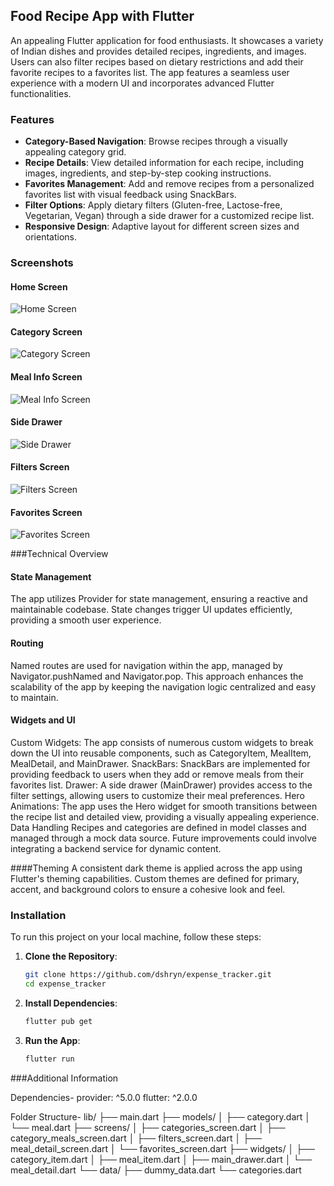 ## Food Recipe App with Flutter

An appealing Flutter application for food enthusiasts. It showcases a variety of Indian dishes and provides detailed recipes, ingredients, and images. Users can also filter recipes based on dietary restrictions and add their favorite recipes to a favorites list. The app features a seamless user experience with a modern UI and incorporates advanced Flutter functionalities.


### Features

- **Category-Based Navigation**: Browse recipes through a visually appealing category grid.
- **Recipe Details**: View detailed information for each recipe, including images, ingredients, and step-by-step cooking instructions.
- **Favorites Management**: Add and remove recipes from a personalized favorites list with visual feedback using SnackBars.
- **Filter Options**: Apply dietary filters (Gluten-free, Lactose-free, Vegetarian, Vegan) through a side drawer for a customized recipe list.
- **Responsive Design**: Adaptive layout for different screen sizes and orientations.


### Screenshots

#### Home Screen
![Home Screen](‪D:\Screenshot_20240722_160454.jpg)

#### Category Screen
![Category Screen](‪D:\Screenshot_20240722_160507.jpg)

#### Meal Info Screen
![Meal Info Screen](‪D:\Screenshot_20240722_160517.jpg)

#### Side Drawer
![Side Drawer](‪D:\Screenshot_20240722_160540.jpg)

#### Filters Screen
![Filters Screen](‪D:\Screenshot_20240722_160552.jpg)

#### Favorites Screen
![Favorites Screen](‪D:\Screenshot_20240722_160532.jpg)


###Technical Overview

#### State Management
The app utilizes Provider for state management, ensuring a reactive and maintainable codebase. State changes trigger UI updates efficiently, providing a smooth user experience.

#### Routing
Named routes are used for navigation within the app, managed by Navigator.pushNamed and Navigator.pop. This approach enhances the scalability of the app by keeping the navigation logic centralized and easy to maintain.

#### Widgets and UI
Custom Widgets: The app consists of numerous custom widgets to break down the UI into reusable components, such as CategoryItem, MealItem, MealDetail, and MainDrawer.
SnackBars: SnackBars are implemented for providing feedback to users when they add or remove meals from their favorites list.
Drawer: A side drawer (MainDrawer) provides access to the filter settings, allowing users to customize their meal preferences.
Hero Animations: The app uses the Hero widget for smooth transitions between the recipe list and detailed view, providing a visually appealing experience.
Data Handling
Recipes and categories are defined in model classes and managed through a mock data source. Future improvements could involve integrating a backend service for dynamic content.

####Theming
A consistent dark theme is applied across the app using Flutter's theming capabilities. Custom themes are defined for primary, accent, and background colors to ensure a cohesive look and feel.


### Installation

To run this project on your local machine, follow these steps:

1. **Clone the Repository**:
    ```bash
    git clone https://github.com/dshryn/expense_tracker.git
    cd expense_tracker
    ```

2. **Install Dependencies**:
    ```bash
    flutter pub get
    ```

3. **Run the App**:
    ```bash
    flutter run
    ```


###Additional Information

Dependencies-
provider: ^5.0.0
flutter: ^2.0.0

Folder Structure-
lib/
├── main.dart
├── models/
│   ├── category.dart
│   └── meal.dart
├── screens/
│   ├── categories_screen.dart
│   ├── category_meals_screen.dart
│   ├── filters_screen.dart
│   ├── meal_detail_screen.dart
│   └── favorites_screen.dart
├── widgets/
│   ├── category_item.dart
│   ├── meal_item.dart
│   ├── main_drawer.dart
│   └── meal_detail.dart
└── data/
    ├── dummy_data.dart
    └── categories.dart

